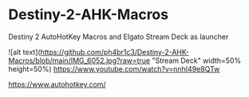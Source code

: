# Destiny-2-AHK-Macros
Destiny 2 AutoHotKey Macros and Elgato Stream Deck as launcher

![alt text](https://github.com/ph4br1c3/Destiny-2-AHK-Macros/blob/main/IMG_6052.jpg?raw=true "Stream Deck" width=50% height=50%)
https://www.youtube.com/watch?v=nnhI49e8QTw

https://www.autohotkey.com/
